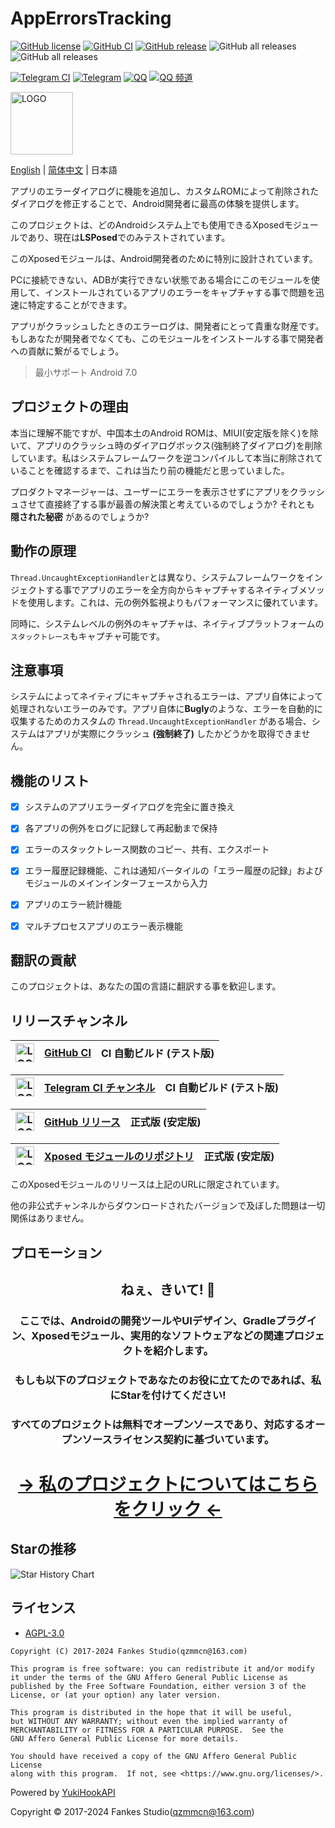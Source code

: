 # AppErrorsTracking

[![GitHub license](https://img.shields.io/github/license/KitsunePie/AppErrorsTracking?color=blue)](https://github.com/KitsunePie/AppErrorsTracking/blob/master/LICENSE)
[![GitHub CI](https://img.shields.io/github/actions/workflow/status/KitsunePie/AppErrorsTracking/commit_ci.yml?label=CI%20builds)](https://github.com/KitsunePie/AppErrorsTracking/actions/workflows/commit_ci.yml)
[![GitHub release](https://img.shields.io/github/v/release/KitsunePie/AppErrorsTracking?display_name=release&logo=github&color=green)](https://github.com/KitsunePie/AppErrorsTracking/releases)
![GitHub all releases](https://img.shields.io/github/downloads/KitsunePie/AppErrorsTracking/total?label=downloads)
![GitHub all releases](https://img.shields.io/github/downloads/Xposed-Modules-Repo/com.fankes.apperrorstracking/total?label=LSPosed%20downloads&labelColor=F48FB1)

[![Telegram CI](https://img.shields.io/badge/CI%20builds-Telegram-blue.svg?logo=telegram)](https://t.me/AppErrorsTracking_CI)
[![Telegram](https://img.shields.io/badge/discussion-Telegram-blue.svg?logo=telegram)](https://t.me/XiaofangInternet)
[![QQ](https://img.shields.io/badge/discussion-QQ-blue.svg?logo=tencent-qq&logoColor=red)](https://qm.qq.com/cgi-bin/qm/qr?k=dp2h5YhWiga9WWb_Oh7kSHmx01X8I8ii&jump_from=webapi&authKey=Za5CaFP0lk7+Zgsk2KpoBD7sSaYbeXbsDgFjiWelOeH4VSionpxFJ7V0qQBSqvFM)
[![QQ 频道](https://img.shields.io/badge/discussion-QQ%20频道-blue.svg?logo=tencent-qq&logoColor=red)](https://pd.qq.com/s/44gcy28h)

<img src="img-src/icon.png" width = "100" height = "100" alt="LOGO"/>

[English](README.md) | [简体中文](README-zh-CN.md) | 日本語

アプリのエラーダイアログに機能を追加し、カスタムROMによって削除されたダイアログを修正することで、Android開発者に最高の体験を提供します。

このプロジェクトは、どのAndroidシステム上でも使用できるXposedモジュールであり、現在は**LSPosed**でのみテストされています。

このXposedモジュールは、Android開発者のために特別に設計されています。

PCに接続できない、ADBが実行できない状態である場合にこのモジュールを使用して、インストールされているアプリのエラーをキャプチャする事で問題を迅速に特定することができます。

アプリがクラッシュしたときのエラーログは、開発者にとって貴重な財産です。もしあなたが開発者でなくても、このモジュールをインストールする事で開発者への貢献に繋がるでしょう。

> 最小サポート Android 7.0

## プロジェクトの理由

本当に理解不能ですが、中国本土のAndroid ROMは、MIUI(安定版を除く)を除いて、アプリのクラッシュ時のダイアログボックス(強制終了ダイアログ)を削除しています。私はシステムフレームワークを逆コンパイルして本当に削除されていることを確認するまで、これは当たり前の機能だと思っていました。

プロダクトマネージャーは、ユーザーにエラーを表示させずにアプリをクラッシュさせて直接終了する事が最善の解決策と考えているのでしょうか?
それとも **隠された秘密** があるのでしょうか?

## 動作の原理

`Thread.UncaughtExceptionHandler`とは異なり、システムフレームワークをインジェクトする事でアプリのエラーを全方向からキャプチャするネイティブメソッドを使用します。これは、元の例外監視よりもパフォーマンスに優れています。

同時に、システムレベルの例外のキャプチャは、ネイティブプラットフォームの`スタックトレース`もキャプチャ可能です。

## 注意事項

システムによってネイティブにキャプチャされるエラーは、アプリ自体によって処理されないエラーのみです。アプリ自体に**Bugly**のような、エラーを自動的に収集するためのカスタムの `Thread.UncaughtExceptionHandler` がある場合、システムはアプリが実際にクラッシュ **(強制終了)** したかどうかを取得できません。

## 機能のリスト

- [x] システムのアプリエラーダイアログを完全に置き換え

- [x] 各アプリの例外をログに記録して再起動まで保持

- [x] エラーのスタックトレース関数のコピー、共有、エクスポート

- [x] エラー履歴記録機能、これは通知バータイルの「エラー履歴の記録」およびモジュールのメインインターフェースから入力

- [x] アプリのエラー統計機能

- [x] マルチプロセスアプリのエラー表示機能

## 翻訳の貢献

このプロジェクトは、あなたの国の言語に翻訳する事を歓迎します。

## リリースチャンネル

| <img src="https://avatars.githubusercontent.com/in/15368?s=64&v=4" width = "30" height = "30" alt="LOGO"/> | [GitHub CI](https://github.com/KitsunePie/AppErrorsTracking/actions/workflows/commit_ci.yml) | CI 自動ビルド (テスト版) |
|------------------------------------------------------------------------------------------------------------|----------------------------------------------------------------------------------------------|-----------------------------------|

| <img src="https://github.com/peter-iakovlev/Telegram/blob/public/Icon.png?raw=true" width = "30" height = "30" alt="LOGO"/> | [Telegram CI チャンネル](https://t.me/AppErrorsTracking_CI) | CI 自動ビルド (テスト版) |
|-----------------------------------------------------------------------------------------------------------------------------|----------------------------------------------------------|-----------------------------------|

| <img src="https://avatars.githubusercontent.com/in/15368?s=64&v=4" width = "30" height = "30" alt="LOGO"/> | [GitHub リリース](https://github.com/KitsunePie/AppErrorsTracking/releases) | 正式版 (安定版) |
|------------------------------------------------------------------------------------------------------------|-----------------------------------------------------------------------------|---------------------------------|

| <img src="https://avatars.githubusercontent.com/u/78217009?s=200&v=4?raw=true" width = "30" height = "30" alt="LOGO"/> | [Xposed モジュールのリポジトリ](https://github.com/Xposed-Modules-Repo/com.fankes.apperrorstracking/releases) | 正式版 (安定版) |
|------------------------------------------------------------------------------------------------------------------------|-----------------------------------------------------------------------------------------------------|---------------------------------|

このXposedモジュールのリリースは上記のURLに限定されています。

他の非公式チャンネルからダウンロードされたバージョンで及ぼした問題は一切関係はありません。

## プロモーション

<!--suppress HtmlDeprecatedAttribute -->
<div align="center">
     <h2>ねぇ、きいて! 👋</h2>
     <h3>ここでは、Androidの開発ツールやUIデザイン、Gradleプラグイン、Xposedモジュール、実用的なソフトウェアなどの関連プロジェクトを紹介します。</h3>
     <h3>もしも以下のプロジェクトであなたのお役に立てたのであれば、私にStarを付けてください!</h3>
     <h3>すべてのプロジェクトは無料でオープンソースであり、対応するオープンソースライセンス契約に基づいています。</h3>
     <h1><a href="https://github.com/fankes/fankes/blob/main/project-promote/README.md">→ 私のプロジェクトについてはこちらをクリック ←</a></h1>
</div>

## Starの推移

![Star History Chart](https://api.star-history.com/svg?repos=KitsunePie/AppErrorsTracking&type=Date)

## ライセンス

- [AGPL-3.0](https://www.gnu.org/licenses/agpl-3.0.html)

```
Copyright (C) 2017-2024 Fankes Studio(qzmmcn@163.com)

This program is free software: you can redistribute it and/or modify
it under the terms of the GNU Affero General Public License as
published by the Free Software Foundation, either version 3 of the
License, or (at your option) any later version.

This program is distributed in the hope that it will be useful,
but WITHOUT ANY WARRANTY; without even the implied warranty of
MERCHANTABILITY or FITNESS FOR A PARTICULAR PURPOSE.  See the
GNU Affero General Public License for more details.

You should have received a copy of the GNU Affero General Public License
along with this program.  If not, see <https://www.gnu.org/licenses/>.
```

Powered by [YukiHookAPI](https://github.com/HighCapable/YukiHookAPI)

Copyright © 2017-2024 Fankes Studio(qzmmcn@163.com)
